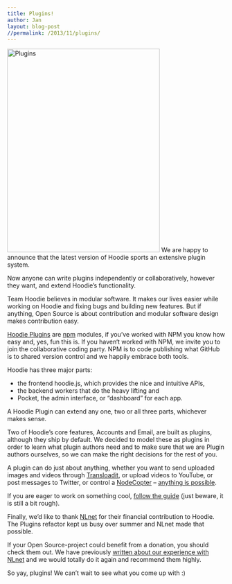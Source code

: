 ```yaml
---
title: Plugins!
author: Jan
layout: blog-post
//permalink: /2013/11/plugins/
---
```

<img class="alignright size-large wp-image-591" alt="Plugins" src="/dist/blog/2013/11/IMG_0276-352x470.jpg" width="352" height="470" />
We are happy to announce that the latest version of Hoodie sports an extensive plugin system.

Now anyone can write plugins independently or collaboratively, however they want, and extend Hoodie’s functionality.

Team Hoodie believes in modular software. It makes our lives easier while working on Hoodie and fixing bugs and building new features. But if anything, Open Source is about contribution and modular software design makes contribution easy.

[Hoodie Plugins][1] are [npm][2] modules, if you’ve worked with NPM you know how easy and, yes, fun this is. If you haven‘t worked with NPM, we invite you to join the collaborative coding party. NPM is to code publishing what GitHub is to shared version control and we happily embrace both tools.

Hoodie has three major parts:

*   the frontend hoodie.js, which provides the nice and intuitive APIs,
*   the backend workers that do the heavy lifting and
*   Pocket, the admin interface, or “dashboard” for each app.

A Hoodie Plugin can extend any one, two or all three parts, whichever makes sense.

Two of Hoodie’s core features, Accounts and Email, are built as plugins, although they ship by default. We decided to model these as plugins in order to learn what plugin authors need and to make sure that we are Plugin authors ourselves, so we can make the right decisions for the rest of you.

A plugin can do just about anything, whether you want to send uploaded images and videos through [Transloadit][3], or upload videos to YouTube, or post messages to Twitter, or control a [NodeCopter][4] – [anything is possible][5].

If you are eager to work on something cool, [follow the guide][6] (just beware, it is still a bit rough).

Finally, we’d like to thank [NLnet][7] for their financial contribution to Hoodie. The Plugins refactor kept us busy over summer and NLnet made that possible.

If your Open Source-project could benefit from a donation, you should check them out. We have previously [written about our experience with NLnet][8] and we would totally do it again and recommend them highly.

So yay, plugins! We can’t wait to see what you come up with :)

 [1]: http://hood.ie/#plugins "Hoodie Plugins Docs"
 [2]: https://npmjs.org "npm"
 [3]: https://transloadit.com "Transloadit"
 [4]: http://nodecopter.com "NodeCopter"
 [5]: http://html5zombo.com "Anything is Possible"
 [6]: http://docs.hood.ie/en/plugins/ "Hoodie Plugins API"
 [7]: http://nlnet.nl "NLnet"
 [8]: http://blog.hood.ie/2013/08/announcement-open-source-funding-by-nlnet-for-hoodie-granted/ "Open Source Funding By NLnet for Hoodie Granted"
